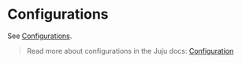 # Configurations

See [Configurations](https://charmhub.io/wazuh-server/configure).

> Read more about configurations in the Juju docs: [Configuration](https://juju.is/docs/juju/configuration)